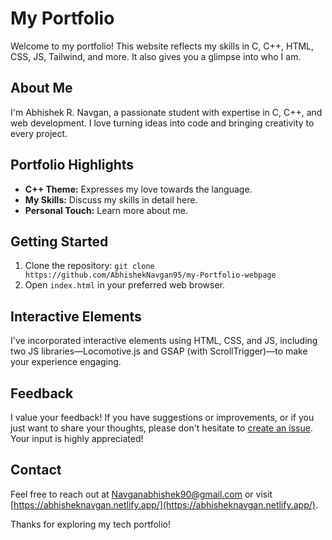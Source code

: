 # My Portfolio

Welcome to my portfolio! This website reflects my skills in C, C++, HTML, CSS, JS, Tailwind, and more. It also gives you a glimpse into who I am.

## About Me

I'm Abhishek R. Navgan, a passionate student with expertise in C, C++, and web development. I love turning ideas into code and bringing creativity to every project.

## Portfolio Highlights

- **C++ Theme:** Expresses my love towards the language.
- **My Skills:** Discuss my skills in detail here.
- **Personal Touch:** Learn more about me.

## Getting Started

1. Clone the repository: `git clone https://github.com/AbhishekNavgan95/my-Portfolio-webpage`
2. Open `index.html` in your preferred web browser.

## Interactive Elements

I've incorporated interactive elements using HTML, CSS, and JS, including two JS libraries—Locomotive.js and GSAP (with ScrollTrigger)—to make your experience engaging.

## Feedback

I value your feedback! If you have suggestions or improvements, or if you just want to share your thoughts, please don't hesitate to [create an issue](https://github.com/AbhishekNavgan95/my-Portfolio-webpage/issues/new). Your input is highly appreciated!

## Contact

Feel free to reach out at [Navganabhishek90@gmail.com](mailto:Navganabhishek90@gmail.com) or visit [https://abhisheknavgan.netlify.app/](https://abhisheknavgan.netlify.app/).

Thanks for exploring my tech portfolio!

